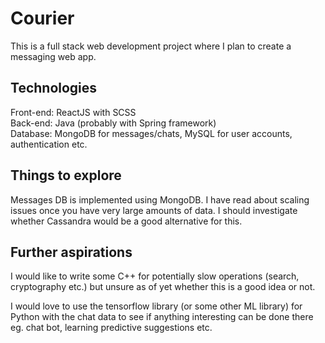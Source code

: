 # Courier

This is a full stack web development project where I plan to create a messaging web app.

## Technologies

Front-end: ReactJS with SCSS \
Back-end: Java (probably with Spring framework) \
Database: MongoDB for messages/chats, MySQL for user accounts, authentication etc. 

## Things to explore

Messages DB is implemented using MongoDB. I have read about scaling issues once you have very large amounts of data. I should investigate whether Cassandra would be a good alternative for this.

## Further aspirations

I would like to write some C++ for potentially slow operations (search, cryptography etc.) but unsure as of yet whether this is a good idea or not.

I would love to use the tensorflow library (or some other ML library) for Python with the chat data to see if anything interesting can be done there eg. chat bot, learning predictive suggestions etc.
